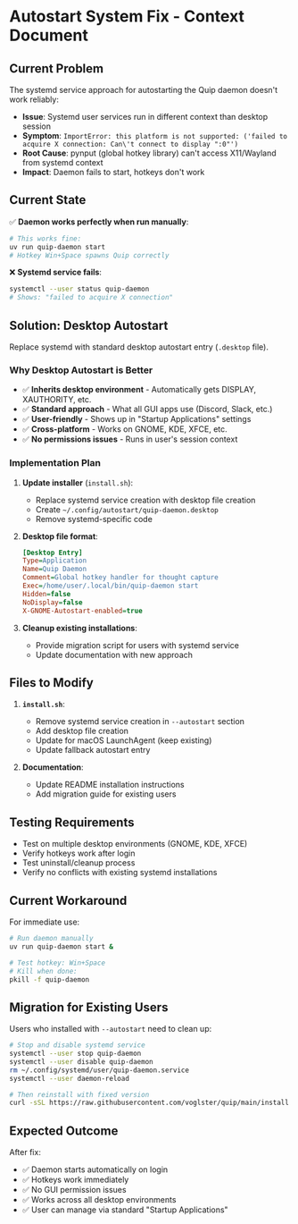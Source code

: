 # Autostart System Fix - Context Document

## Current Problem

The systemd service approach for autostarting the Quip daemon doesn't work reliably:

- **Issue**: Systemd user services run in different context than desktop session
- **Symptom**: `ImportError: this platform is not supported: ('failed to acquire X connection: Can\'t connect to display ":0"')`
- **Root Cause**: pynput (global hotkey library) can't access X11/Wayland from systemd context
- **Impact**: Daemon fails to start, hotkeys don't work

## Current State

✅ **Daemon works perfectly when run manually**:
```bash
# This works fine:
uv run quip-daemon start
# Hotkey Win+Space spawns Quip correctly
```

❌ **Systemd service fails**:
```bash
systemctl --user status quip-daemon
# Shows: "failed to acquire X connection"
```

## Solution: Desktop Autostart

Replace systemd with standard desktop autostart entry (`.desktop` file).

### Why Desktop Autostart is Better

- ✅ **Inherits desktop environment** - Automatically gets DISPLAY, XAUTHORITY, etc.
- ✅ **Standard approach** - What all GUI apps use (Discord, Slack, etc.)
- ✅ **User-friendly** - Shows up in "Startup Applications" settings
- ✅ **Cross-platform** - Works on GNOME, KDE, XFCE, etc.
- ✅ **No permissions issues** - Runs in user's session context

### Implementation Plan

1. **Update installer** (`install.sh`):
   - Replace systemd service creation with desktop file creation
   - Create `~/.config/autostart/quip-daemon.desktop`
   - Remove systemd-specific code

2. **Desktop file format**:
   ```ini
   [Desktop Entry]
   Type=Application
   Name=Quip Daemon
   Comment=Global hotkey handler for thought capture
   Exec=/home/user/.local/bin/quip-daemon start
   Hidden=false
   NoDisplay=false
   X-GNOME-Autostart-enabled=true
   ```

3. **Cleanup existing installations**:
   - Provide migration script for users with systemd service
   - Update documentation with new approach

## Files to Modify

1. **`install.sh`**:
   - Remove systemd service creation in `--autostart` section
   - Add desktop file creation
   - Update for macOS LaunchAgent (keep existing)
   - Update fallback autostart entry

2. **Documentation**:
   - Update README installation instructions
   - Add migration guide for existing users

## Testing Requirements

- Test on multiple desktop environments (GNOME, KDE, XFCE)
- Verify hotkeys work after login
- Test uninstall/cleanup process
- Verify no conflicts with existing systemd installations

## Current Workaround

For immediate use:
```bash
# Run daemon manually
uv run quip-daemon start &

# Test hotkey: Win+Space
# Kill when done:
pkill -f quip-daemon
```

## Migration for Existing Users

Users who installed with `--autostart` need to clean up:

```bash
# Stop and disable systemd service
systemctl --user stop quip-daemon
systemctl --user disable quip-daemon
rm ~/.config/systemd/user/quip-daemon.service
systemctl --user daemon-reload

# Then reinstall with fixed version
curl -sSL https://raw.githubusercontent.com/voglster/quip/main/install.sh | bash -s -- --autostart
```

## Expected Outcome

After fix:
- ✅ Daemon starts automatically on login
- ✅ Hotkeys work immediately
- ✅ No GUI permission issues
- ✅ Works across all desktop environments
- ✅ User can manage via standard "Startup Applications"
